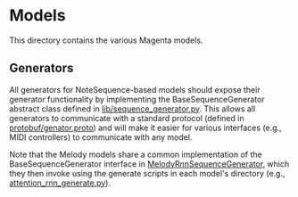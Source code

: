 # Models

This directory contains the various Magenta models.

## Generators
All generators for NoteSequence-based models should expose their generator
functionality by implementing the BaseSequenceGenerator abstract class defined
in
[lib/sequence_generator.py](https://github.com/tensorflow/magenta/blob/master/magenta/lib/sequence_generator.py).
This allows all generators to communicate with a standard protocol (defined in
[protobuf/genator.proto](https://github.com/tensorflow/magenta/blob/master/magenta/protobuf/generator.proto))
and will make it easier for various interfaces (e.g., MIDI controllers) to
communicate with any model.

Note that the Melody models share a common implementation of the
BaseSequenceGenerator interface in
[MelodyRnnSequenceGenerator](https://github.com/tensorflow/magenta/blob/master/magenta/models/shared/melody_rnn_sequence_generator.py),
which they then invoke using the generate scripts in each model's directory
(e.g.,
[attention_rnn_generate.py](https://github.com/tensorflow/magenta/blob/master/magenta/models/attention_rnn/attention_rnn_generate.py)).
